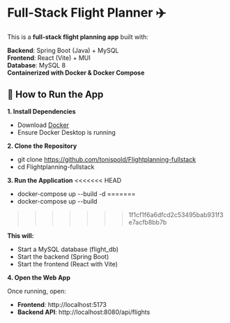 # Full-Stack Flight Planner ✈️ #

This is a **full-stack flight planning app** built with:

**Backend**: Spring Boot (Java) + MySQL
<br>
**Frontend**: React (Vite) + MUI
<br>
**Database**: MySQL 8
<br>
**Containerized with Docker & Docker Compose**

## 🚀 How to Run the App ##

**1. Install Dependencies**
- Download [Docker](https://docs.docker.com/get-started/get-docker/)
- Ensure Docker Desktop is running

**2. Clone the Repository**
- git clone https://github.com/tonispold/Flightplanning-fullstack
- cd Flightplanning-fullstack

**3. Run the Application**
<<<<<<< HEAD
- docker-compose up --build -d
=======
- docker-compose up --build
>>>>>>> 1f1cf1f6a6dfcd2c53495bab931f3e7acfb8bb7b

**This will:**
- Start a MySQL database (flight_db)
- Start the backend (Spring Boot)
- Start the frontend (React with Vite)

**4. Open the Web App**

Once running, open:
- **Frontend**: http://localhost:5173
- **Backend API**: http://localhost:8080/api/flights
